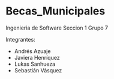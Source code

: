 # Becas_Municipales

Ingenieria de Software
Seccion 1
Grupo 7 

Integrantes:
- Andrés Azuaje
- Javiera Henríquez
- Lukas Sanhueza
- Sebastián Vásquez